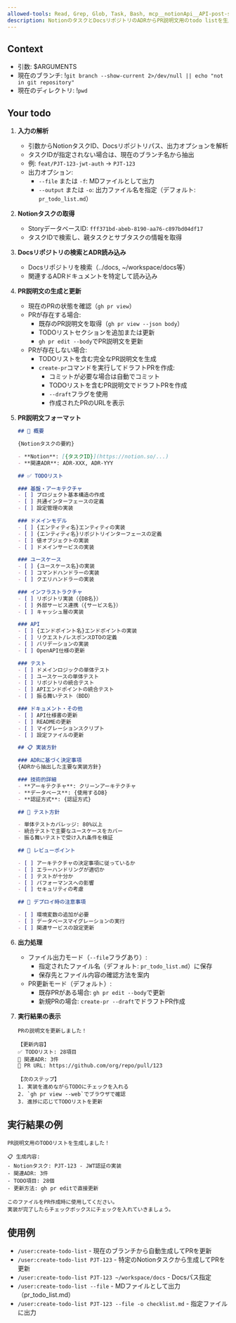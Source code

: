 ```yaml
---
allowed-tools: Read, Grep, Glob, Task, Bash, mcp__notionApi__API-post-search, mcp__notionApi__API-post-database-query, mcp__notionApi__API-retrieve-a-page, UserCommand
description: NotionのタスクとDocsリポジトリのADRからPR説明文用のtodo listを生成
---
```


## Context
- 引数: $ARGUMENTS
- 現在のブランチ: !`git branch --show-current 2>/dev/null || echo "not in git repository"`
- 現在のディレクトリ: !`pwd`

## Your todo

1. **入力の解析**
   - 引数からNotionタスクID、Docsリポジトリパス、出力オプションを解析
   - タスクIDが指定されない場合は、現在のブランチ名から抽出
   - 例: `feat/PJT-123-jwt-auth` → `PJT-123`
   - 出力オプション:
     - `--file` または `-f`: MDファイルとして出力
     - `--output` または `-o`: 出力ファイル名を指定（デフォルト: `pr_todo_list.md`）

2. **Notionタスクの取得**
   - StoryデータベースID: `fff371bd-abeb-8190-aa76-c897bd04df17`
   - タスクIDで検索し、親タスクとサブタスクの情報を取得

3. **Docsリポジトリの検索とADR読み込み**
   - Docsリポジトリを検索（../docs, ~/workspace/docs等）
   - 関連するADRドキュメントを特定して読み込み

4. **PR説明文の生成と更新**
   - 現在のPRの状態を確認（`gh pr view`）
   - PRが存在する場合:
     - 既存のPR説明文を取得（`gh pr view --json body`）
     - TODOリストセクションを追加または更新
     - `gh pr edit --body`でPR説明文を更新
   - PRが存在しない場合:
     - TODOリストを含む完全なPR説明文を生成
     - `create-pr`コマンドを実行してドラフトPRを作成:
       - コミットが必要な場合は自動でコミット
       - TODOリストを含むPR説明文でドラフトPRを作成
       - `--draft`フラグを使用
       - 作成されたPRのURLを表示

5. **PR説明文フォーマット**
   ```markdown
   ## 🎯 概要
   
   {Notionタスクの要約}
   
   - **Notion**: [{タスクID}](https://notion.so/...)
   - **関連ADR**: ADR-XXX, ADR-YYY
   
   ## ✅ TODOリスト
   
   ### 基盤・アーキテクチャ
   - [ ] プロジェクト基本構造の作成
   - [ ] 共通インターフェースの定義
   - [ ] 設定管理の実装
   
   ### ドメインモデル
   - [ ] {エンティティ名}エンティティの実装
   - [ ] {エンティティ名}リポジトリインターフェースの定義
   - [ ] 値オブジェクトの実装
   - [ ] ドメインサービスの実装
   
   ### ユースケース
   - [ ] {ユースケース名}の実装
   - [ ] コマンドハンドラーの実装
   - [ ] クエリハンドラーの実装
   
   ### インフラストラクチャ
   - [ ] リポジトリ実装（{DB名}）
   - [ ] 外部サービス連携（{サービス名}）
   - [ ] キャッシュ層の実装
   
   ### API
   - [ ] {エンドポイント名}エンドポイントの実装
   - [ ] リクエスト/レスポンスDTOの定義
   - [ ] バリデーションの実装
   - [ ] OpenAPI仕様の更新
   
   ### テスト
   - [ ] ドメインロジックの単体テスト
   - [ ] ユースケースの単体テスト
   - [ ] リポジトリの統合テスト
   - [ ] APIエンドポイントの統合テスト
   - [ ] 振る舞いテスト（BDD）
   
   ### ドキュメント・その他
   - [ ] API仕様書の更新
   - [ ] READMEの更新
   - [ ] マイグレーションスクリプト
   - [ ] 設定ファイルの更新
   
   ## 📋 実装方針
   
   ### ADRに基づく決定事項
   {ADRから抽出した主要な実装方針}
   
   ### 技術的詳細
   - **アーキテクチャ**: クリーンアーキテクチャ
   - **データベース**: {使用するDB}
   - **認証方式**: {認証方式}
   
   ## 🧪 テスト方針
   
   - 単体テストカバレッジ: 80%以上
   - 統合テストで主要なユースケースをカバー
   - 振る舞いテストで受け入れ条件を検証
   
   ## 📝 レビューポイント
   
   - [ ] アーキテクチャの決定事項に従っているか
   - [ ] エラーハンドリングが適切か
   - [ ] テストが十分か
   - [ ] パフォーマンスへの影響
   - [ ] セキュリティの考慮
   
   ## 🚀 デプロイ時の注意事項
   
   - [ ] 環境変数の追加が必要
   - [ ] データベースマイグレーションの実行
   - [ ] 関連サービスの設定更新
   ```

6. **出力処理**
   - ファイル出力モード（`--file`フラグあり）:
     - 指定されたファイル名（デフォルト: `pr_todo_list.md`）に保存
     - 保存先とファイル内容の確認方法を案内
   - PR更新モード（デフォルト）:
     - 既存PRがある場合: `gh pr edit --body`で更新
     - 新規PRの場合: `create-pr --draft`でドラフトPR作成

7. **実行結果の表示**
   ```
   PRの説明文を更新しました！
   
   【更新内容】
   ✅ TODOリスト: 28項目
   📝 関連ADR: 3件
   🔗 PR URL: https://github.com/org/repo/pull/123
   
   【次のステップ】
   1. 実装を進めながらTODOにチェックを入れる
   2. `gh pr view --web`でブラウザで確認
   3. 進捗に応じてTODOリストを更新
   ```

## 実行結果の例
```
PR説明文用のTODOリストを生成しました！

📋 生成内容:
- Notionタスク: PJT-123 - JWT認証の実装
- 関連ADR: 3件
- TODO項目: 28個
- 更新方法: gh pr editで直接更新

このファイルをPR作成時に使用してください。
実装が完了したらチェックボックスにチェックを入れていきましょう。
```

## 使用例
- `/user:create-todo-list` - 現在のブランチから自動生成してPRを更新
- `/user:create-todo-list PJT-123` - 特定のNotionタスクから生成してPRを更新
- `/user:create-todo-list PJT-123 ~/workspace/docs` - Docsパス指定
- `/user:create-todo-list --file` - MDファイルとして出力（pr_todo_list.md）
- `/user:create-todo-list PJT-123 --file -o checklist.md` - 指定ファイルに出力